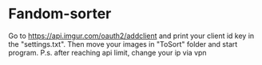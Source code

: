 # Fandom-sorter
Go to https://api.imgur.com/oauth2/addclient and print your client id key in the "settings.txt".
Then move your images in "ToSort" folder and start program.
P.s. after reaching api limit, change your ip via vpn
